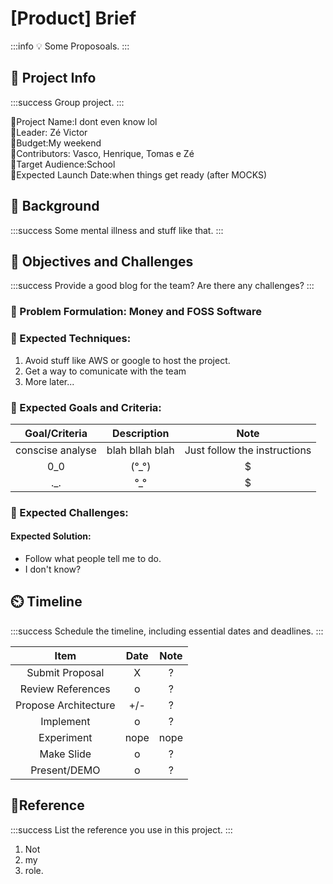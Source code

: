 # [Product] Brief

:::info
:bulb: Some Proposoals.
:::

## :beginner: Project Info

:::success
Group project.
:::

:small_blue_diamond:Project Name:I dont even know lol  
:small_blue_diamond:Leader: Zé Victor  
:small_blue_diamond:Budget:My weekend  
:small_blue_diamond:Contributors: Vasco, Henrique, Tomas e Zé  
:small_blue_diamond:Target Audience:School  
:small_blue_diamond:Expected Launch Date:when things get ready (after MOCKS)

## :triangular_flag_on_post: Background

:::success
Some mental illness and stuff like that.
:::

## :pencil: Objectives and Challenges

:::success
Provide a good blog for the team? Are there any challenges? 
:::

### :small_blue_diamond: Problem Formulation: Money and FOSS Software

### :small_blue_diamond: Expected Techniques:

1. Avoid stuff like AWS or google to host the project. 
2. Get a way to comunicate with the team
3. More later...

### :small_blue_diamond: Expected Goals and Criteria:


| **Goal/Criteria** | **Description** | **Note** |
|:-----------------:|:---------------:|:--------:|
| conscise analyse  | blah bllah blah | Just follow the instructions|
|      0_0             |      (°_°)           |      $  |
|         ._.          |       °_°            |      $  |

### :small_blue_diamond: Expected Challenges:

#### Expected Solution:
- Follow what people tell me to do.
- I don't know?

## :timer_clock: Timeline

:::success
Schedule the timeline, including essential dates and deadlines.
:::

|        **Item**        | **Date** | **Note** |
|:----------------------:|:--------:|:--------:|
|     Submit Proposal    |     X     |    ?      |
|    Review References   |    o      |     ?     |
| Propose   Architecture |     +/-  |      ?    |
|        Implement       |     o    |       ?   |
|       Experiment       | nope     |  nope        |
|       Make Slide       |     o    |      ?    |
|      Present/DEMO      |     o     |       ?   |


## :book:Reference

:::success
List the reference you use in this project.
:::

1. Not
2. my
3. role.
          

